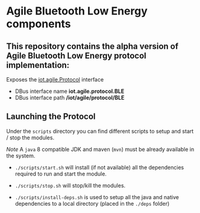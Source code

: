 
Agile Bluetooth Low Energy components
===

This repository contains the alpha version of Agile Bluetooth Low Energy protocol implementation:
---

Exposes the [iot.agile.Protocol](http://agile-iot.github.io/agile-api-spec/docs/html/api.html#iot_agile_Protocol) interface

- DBus interface name **iot.agile.protocol.BLE**
- DBus interface path **/iot/agile/protocol/BLE**

Launching the Protocol
---

Under the `scripts` directory you can find different scripts to setup and start / stop the modules.

*Note* A `java` 8 compatible JDK and maven (`mvn`) must be already available in the system.

- `./scripts/start.sh` will install (if not available) all the dependencies required to run and start the module.

- `./scripts/stop.sh` will stop/kill the modules.

-  `./scripts/install-deps.sh` is used to setup all the java and native dependencies to a local directory (placed in the `./deps` folder)
